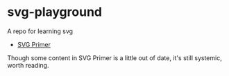# svg-playground
A repo for learning svg

- [SVG Primer](https://www.w3.org/Graphics/SVG/IG/resources/svgprimer.html)

Though some content in SVG Primer is a little out of date, it's still systemic, worth reading.